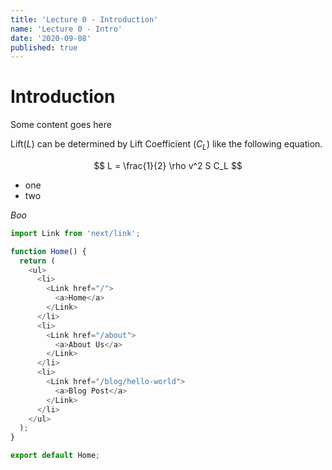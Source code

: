 ```yaml
---
title: 'Lecture 0 - Introduction'
name: 'Lecture 0 - Intro'
date: '2020-09-08'
published: true
---
```


# Introduction

Some content goes here

Lift($L$) can be determined by Lift Coefficient ($C_L$) like the following
equation.

$$
L = \frac{1}{2} \rho v^2 S C_L
$$

<ul>
<li>one</li>
<li>two</li>
</ul>

<hidden-block message="Click to see">

_Boo_

</hidden-block>

```javascript
import Link from 'next/link';

function Home() {
  return (
    <ul>
      <li>
        <Link href="/">
          <a>Home</a>
        </Link>
      </li>
      <li>
        <Link href="/about">
          <a>About Us</a>
        </Link>
      </li>
      <li>
        <Link href="/blog/hello-world">
          <a>Blog Post</a>
        </Link>
      </li>
    </ul>
  );
}

export default Home;
```
